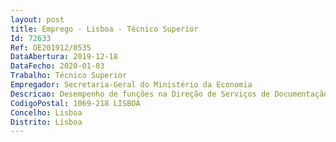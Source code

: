 ```yaml
--- 
layout: post
title: Emprego - Lisboa - Técnico Superior
Id: 72633
Ref: OE201912/0535
DataAbertura: 2019-12-18
DataFecho: 2020-01-03
Trabalho: Técnico Superior
Empregador: Secretaria-Geral do Ministério da Economia
Descricao: Desempenho de funções na Direção de Serviços de Documentação, Comunicação e Relações Públicas a)Descrever, preservar e conservar documentação histórica b) Acolher os leitores na sala de leitura pública da biblioteca e arquivo histórico, apoiando e orientando as pesquisas de documentação e informação c) Avaliar, selecionar e eliminar massas documentais acumuladas d) Colaborar tecnicamente na operacionalização de transferências documentais e) Gerir documentação e informação corrente f) Colaborar em projetos de desmaterialização de documentação e de procedimentos g) Colaborar na implementação do novo Plano de Classificação e Tabela de Avaliação de Documentos nas entidades da área governativa Economia e Transição Digital, segundo a Macro Estrutura Funcional (MEF) h) Colaborar na implementação do novo sistema de gestão documental nas entidades da Economia i) Colaborar na operacionalização da interoperabilidade entre sistemas de gestão documental, nas entidades da prestação centralizada de serviços comuns e os gabinetes da área governativa da Economia e Transição Digital j) Colaborar na implementação de planos de preservação digital.
CodigoPostal: 1069-218 LISBOA
Concelho: Lisboa
Distrito: Lisboa
--- 
```


